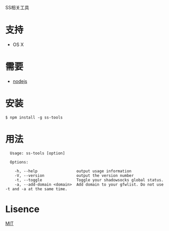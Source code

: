 SS相关工具


# 支持
* OS X

# 需要
* [nodejs](https://nodejs.org/)

# 安装
```
$ npm install -g ss-tools
```

# 用法
```
  Usage: ss-tools [option]

  Options:

    -h, --help                 output usage information
    -V, --version              output the version number
    -t, --toggle               Toggle your shadowsocks global status.
    -a, --add-domain <domain>  Add domain to your gfwlist. Do not use -t and -a at the same time.
```


# Lisence
[MIT](https://github.com/bumaociyuan/ss-tools/blob/master/LICENSE.md)
